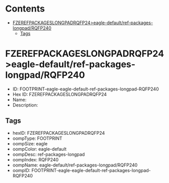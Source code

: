 



Contents
========

* [FZEREFPACKAGESLONGPADRQFP24>eagle-default/ref-packages-longpad/RQFP240](#fzerefpackageslongpadrqfp24eagle-defaultref-packages-longpadrqfp240)
	* [Tags](#tags)

# FZEREFPACKAGESLONGPADRQFP24>eagle-default/ref-packages-longpad/RQFP240

- ID: FOOTPRINT-eagle-eagle-default-ref-packages-longpad-RQFP240
- Hex ID: FZEREFPACKAGESLONGPADRQFP24
- Name: 
- Description: 

## Tags

- hexID: FZEREFPACKAGESLONGPADRQFP24
- oompType: FOOTPRINT
- oompSize: eagle
- oompColor: eagle-default
- oompDesc: ref-packages-longpad
- oompIndex: RQFP240
- oompName: eagle-default/ref-packages-longpad/RQFP240
- oompID: FOOTPRINT-eagle-eagle-default-ref-packages-longpad-RQFP240
